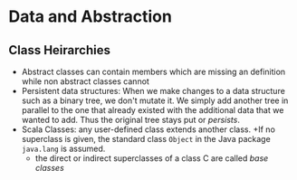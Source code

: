 # Data and Abstraction

## Class Heirarchies

+ Abstract classes can contain members which are missing an definition while non abstract classes cannot
+ Persistent data structures: When we make changes to a data structure such as a binary tree, we don't mutate it. We simply add another tree in parallel to the one that already existed with the additional data that we wanted to add. Thus the original tree stays put or *persists*.
+ Scala Classes: any user-defined class extends another class. 
  +If no superclass is given, the standard class ```Object``` in the Java package ```java.lang``` is assumed.
  + the direct or indirect superclasses of a class C are called *base classes*
  
